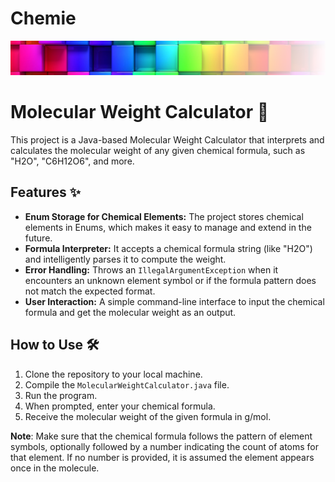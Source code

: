# Chemie
![Logo](/docs/resources/logo.png)

# Molecular Weight Calculator :test_tube:

This project is a Java-based Molecular Weight Calculator that interprets and calculates the molecular weight of any given chemical formula, such as "H2O", "C6H12O6", and more.

## Features :sparkles:

- **Enum Storage for Chemical Elements:** The project stores chemical elements in Enums, which makes it easy to manage and extend in the future.
- **Formula Interpreter:** It accepts a chemical formula string (like "H2O") and intelligently parses it to compute the weight.
- **Error Handling:** Throws an `IllegalArgumentException` when it encounters an unknown element symbol or if the formula pattern does not match the expected format.
- **User Interaction:** A simple command-line interface to input the chemical formula and get the molecular weight as an output.

## How to Use :hammer_and_wrench:

1. Clone the repository to your local machine.
2. Compile the `MolecularWeightCalculator.java` file.
3. Run the program.
4. When prompted, enter your chemical formula.
5. Receive the molecular weight of the given formula in g/mol.

**Note**: Make sure that the chemical formula follows the pattern of element symbols, optionally followed by a number indicating the count of atoms for that element. If no number is provided, it is assumed the element appears once in the molecule.
